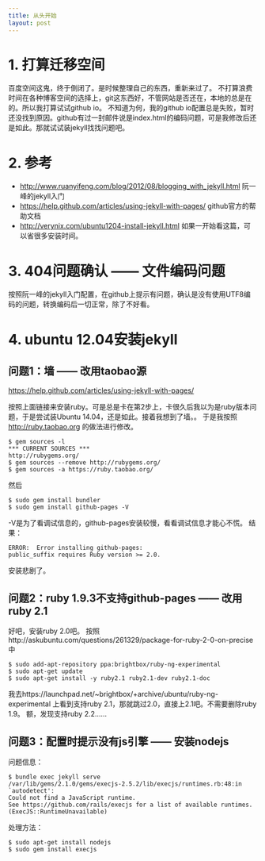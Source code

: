 ```yaml
---
title: 从头开始
layout: post
---
```


# 1. 打算迁移空间
百度空间这鬼，终于倒闭了。是时候整理自己的东西，重新来过了。
不打算浪费时间在各种博客空间的选择上，git这东西好，不管网站是否还在，本地的总是在的。所以我打算试试github io。
不知道为何，我的github io配置总是失败，暂时还没找到原因。github有过一封邮件说是index.html的编码问题，可是我修改后还是如此。那就试试装jekyll找找问题吧。

# 2. 参考
* http://www.ruanyifeng.com/blog/2012/08/blogging_with_jekyll.html 阮一峰的jekyll入门
* https://help.github.com/articles/using-jekyll-with-pages/ github官方的帮助文档
* http://verynix.com/ubuntu1204-install-jekyll.html 如果一开始看这篇，可以省很多安装时间。

# 3. 404问题确认 —— 文件编码问题
按照阮一峰的jekyll入门配置，在github上提示有问题，确认是没有使用UTF8编码的问题，转换编码后一切正常，除了不好看。

# 4. ubuntu 12.04安装jekyll

## 问题1：墙 —— 改用taobao源
https://help.github.com/articles/using-jekyll-with-pages/

按照上面链接来安装ruby。可是总是卡在第2步上，卡很久后我以为是ruby版本问题，于是尝试装Ubuntu 14.04，还是如此。接着我想到了墙。。
于是我按照 http://ruby.taobao.org 的做法进行修改。

```shell
$ gem sources -l
*** CURRENT SOURCES ***
http://rubygems.org/
$ gem sources --remove http://rubygems.org/
$ gem sources -a https://ruby.taobao.org/
```

然后

```shell
$ sudo gem install bundler
$ sudo gem install github-pages -V
```

-V是为了看调试信息的，github-pages安装较慢，看看调试信息才能心不慌。
结果：

```shell
ERROR:  Error installing github-pages:
public_suffix requires Ruby version >= 2.0.
```

安装悲剧了。

## 问题2：ruby 1.9.3不支持github-pages —— 改用ruby 2.1

好吧，安装ruby 2.0吧。
按照http://askubuntu.com/questions/261329/package-for-ruby-2-0-on-precise 中

```shell
$ sudo add-apt-repository ppa:brightbox/ruby-ng-experimental
$ sudo apt-get update
$ sudo apt-get install -y ruby2.1 ruby2.1-dev ruby2.1-doc
```

我去https://launchpad.net/~brightbox/+archive/ubuntu/ruby-ng-experimental 上看到支持ruby 2.1，那就跳过2.0，直接上2.1吧。不需要删除ruby 1.9。
额，发现支持ruby 2.2……

## 问题3：配置时提示没有js引擎 —— 安装nodejs
问题信息：

```shell
$ bundle exec jekyll serve
/var/lib/gems/2.1.0/gems/execjs-2.5.2/lib/execjs/runtimes.rb:48:in `autodetect': 
Could not find a JavaScript runtime. 
See https://github.com/rails/execjs for a list of available runtimes. (ExecJS::RuntimeUnavailable)
```

处理方法：

```shell
$ sudo apt-get install nodejs
$ sudo gem install execjs
```